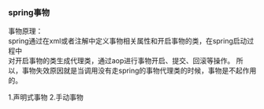 ### spring事物
事物原理：      
    spring通过在xml或者注解中定义事物相关属性和开启事物的类，在spring启动过程中           
    对开启事物的类生成代理类，通过aop进行事物开启、提交、回滚等操作。
    所以，事物失效原因就是当调用没有走spring的事物代理类的时候，事物是不起作用的。
    

1.声明式事物
2.手动事物
